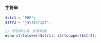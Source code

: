 #### 字符串

```php
$str1 = 'PHP';
$str2 = 'javascript';

// 字符串小写 大写转换
echo strtolower($str1), strtoupper($str2);
```



